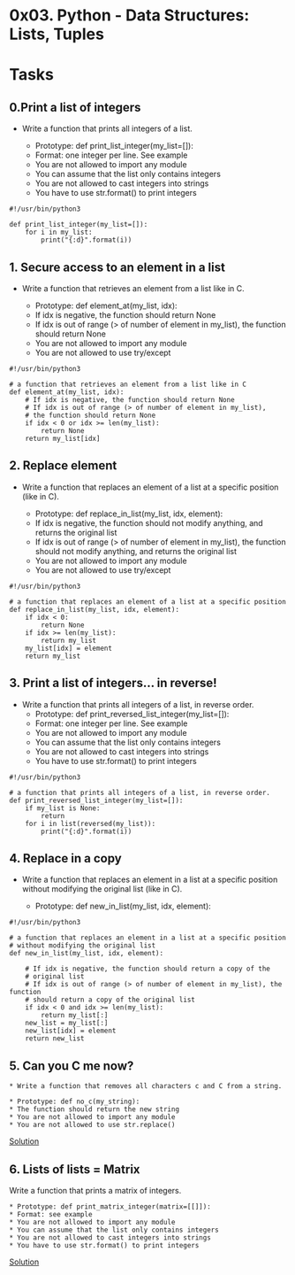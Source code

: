 # 0x03. Python - Data Structures: Lists, Tuples

# Tasks

## 0.Print a list of integers

* Write a function that prints all integers of a list.

	* Prototype: def print_list_integer(my_list=[]):
	* Format: one integer per line. See example
	* You are not allowed to import any module
	* You can assume that the list only contains integers
	* You are not allowed to cast integers into strings
	* You have to use str.format() to print integers
```
#!/usr/bin/python3

def print_list_integer(my_list=[]):
    for i in my_list:
        print("{:d}".format(i))
```
## 1. Secure access to an element in a list

* Write a function that retrieves an element from a list like in C.

	* Prototype: def element_at(my_list, idx):
	* If idx is negative, the function should return None
	* If idx is out of range (> of number of element in my_list), the function should return None
	* You are not allowed to import any module
	* You are not allowed to use try/except
```
#!/usr/bin/python3

# a function that retrieves an element from a list like in C
def element_at(my_list, idx):
    # If idx is negative, the function should return None
    # If idx is out of range (> of number of element in my_list),
    # the function should return None
    if idx < 0 or idx >= len(my_list):
        return None
    return my_list[idx]
```
## 2. Replace element

* Write a function that replaces an element of a list at a specific position (like in C).

	* Prototype: def replace_in_list(my_list, idx, element):
	* If idx is negative, the function should not modify anything, and returns the original list
	* If idx is out of range (> of number of element in my_list), the function should not modify anything, and returns the original list
	* You are not allowed to import any module
	* You are not allowed to use try/except
```
#!/usr/bin/python3

# a function that replaces an element of a list at a specific position
def replace_in_list(my_list, idx, element):
    if idx < 0:
        return None
    if idx >= len(my_list):
        return my_list
    my_list[idx] = element
    return my_list
```

## 3. Print a list of integers... in reverse!

* Write a function that prints all integers of a list, in reverse order.
	* Prototype: def print_reversed_list_integer(my_list=[]):
	* Format: one integer per line. See example
	* You are not allowed to import any module
	* You can assume that the list only contains integers
	* You are not allowed to cast integers into strings
	* You have to use str.format() to print integers
```
#!/usr/bin/python3

# a function that prints all integers of a list, in reverse order.
def print_reversed_list_integer(my_list=[]):
    if my_list is None:
        return
    for i in list(reversed(my_list)):
        print("{:d}".format(i))
```

## 4. Replace in a copy

* Write a function that replaces an element in a list at a specific position without modifying the original list (like in C).

	* Prototype: def new_in_list(my_list, idx, element):
```
#!/usr/bin/python3

# a function that replaces an element in a list at a specific position
# without modifying the original list
def new_in_list(my_list, idx, element):

    # If idx is negative, the function should return a copy of the
    # original list
    # If idx is out of range (> of number of element in my_list), the function
    # should return a copy of the original list
    if idx < 0 and idx >= len(my_list):
        return my_list[:]
    new_list = my_list[:]
    new_list[idx] = element
    return new_list
```

## 5. Can you C me now?

    * Write a function that removes all characters c and C from a string.

    * Prototype: def no_c(my_string):
    * The function should return the new string
    * You are not allowed to import any module
    * You are not allowed to use str.replace()
[Solution](https://github.com/colloso999/alx-higher_level_programming/blob/main/0x03-python-data_structures/5-no_c.py)

## 6. Lists of lists = Matrix

Write a function that prints a matrix of integers.

    * Prototype: def print_matrix_integer(matrix=[[]]):
    * Format: see example
    * You are not allowed to import any module
    * You can assume that the list only contains integers
    * You are not allowed to cast integers into strings
    * You have to use str.format() to print integers
[Solution](6-print_matrix_integer.py)
